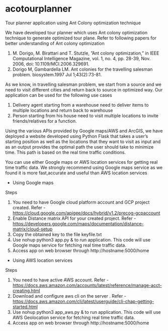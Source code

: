 # acotourplanner
Tour planner application using Ant Colony optimization technique

We have developed tour planner which uses Ant colony optimization technique to generate optimized tour plane.
Refer to following papers for better understanding of Ant colony optimization
1. M. Dorigo, M. Birattari and T. Stutzle, ”Ant colony optimization,” in IEEE Computational Intelligence Magazine, vol. 1, no. 4, pp. 28-39, Nov. 2006,   doi: 10.1109/MCI.2006.329691.
2. Dorigo M, Gambardella LM. Ant colonies for the travelling salesman problem. biosystem.1997 Jul 1;43(2):73-81.

As we know, in travelling salesman problem, we start from a source and we need to visit different cities and return back to source in optimized way. Our application can be used for the following use cases
1. Delivery agent starting from a warehouse need to deliver items to multiple locations and return back to warehouse 
2. Person starting from his house need to visit multiple locations to invite friends/relatives for a function.

Using the various APIs provided by Google maps/AWS and ArcGIS, we have deployed a website developed using Python Flask that takes a user’s starting position as well as the locations that they want to visit as input and as an output provides the optimal path the user should take to minimize time. This path is based on the real time traffic conditions.

You can use either Google maps or AWS location services for getting real time traffic data. We strongly recommend using Google maps service as we found it is more fast,accurate and useful than AWS location services

* Using Google maps

Steps
1. You need to have Google cloud platform account and GCP project created. Refer - https://cloud.google.com/apigee/docs/hybrid/v1.2/precog-gcpaccount
2. Enable Distance matrix API for your created project. Refer - https://developers.google.com/maps/documentation/distance-matrix/cloud-setup
3. Copy the obtained key to the file keyfile.txt
4. Use nohup python3 app.py & to run application. This code will use Google maps service for fetching real time traffic data.
5. Access app on web browser through http://hostname:5000/home

* Using AWS location services

Steps
1. You need to have active AWS account. Refer - https://docs.aws.amazon.com/accounts/latest/reference/manage-acct-creating.html
2. Download and configure aws cli on the server . Refer - https://docs.aws.amazon.com/cli/latest/userguide/cli-chap-getting-started.html
3. Use nohup python3 app_aws.py & to run application. This code will use AWS Geolocation service for fetching real time traffic data.
4. Access app on web browser through http://hostname:5000/home


